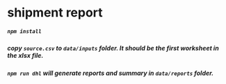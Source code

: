 # shipment report

##### `npm install`

##### copy `source.csv` to `data/inputs` folder. It should be the first worksheet in the xlsx file.

##### `npm run dhl` will generate reports and summary in `data/reports` folder.
